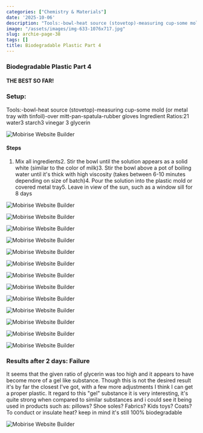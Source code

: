 ```yaml
---
categories: ["Chemistry & Materials"]
date: '2025-10-06'
description: "Tools:-bowl-heat source (stovetop)-measuring cup-some mold (or metal"
image: "/assets/images/img-633-1076x717.jpg"
slug: archie-page-38
tags: []
title: Biodegradable Plastic Part 4
---
```



### Biodegradable Plastic Part 4


#### THE BEST SO FAR!




### Setup:


Tools:-bowl-heat source (stovetop)-measuring cup-some mold (or metal tray with tinfoil)-over mitt-pan-spatula-rubber gloves Ingredient Ratios:21 water3 starch3 vinegar 3 glycerin


![Mobirise Website Builder](/assets/images/img-588-1076x717.jpg)




#### Steps


1. Mix all ingredients2. Stir the bowl until the solution appears as a solid white (similar to the color of milk)3. Stir the bowl above a pot of boiling water until it's thick with high viscosity (takes between 6-10 minutes depending on size of batch)4. Pour the solution into the plastic mold or covered metal tray5. Leave in view of the sun, such as a window sill for 8 days




![Mobirise Website Builder](/assets/images/img-600-1900x1267.jpg)


![Mobirise Website Builder](/assets/images/img-599-1900x1267.jpg)


![Mobirise Website Builder](/assets/images/img-598-1900x1267.jpg)


![Mobirise Website Builder](/assets/images/img-597-1900x1267.jpg)


![Mobirise Website Builder](/assets/images/img-596-1900x1267.jpg)


![Mobirise Website Builder](/assets/images/img-595-1900x1267.jpg)


![Mobirise Website Builder](/assets/images/img-591-1900x1267.jpg)


![Mobirise Website Builder](/assets/images/img-590-1900x1267.jpg)


![Mobirise Website Builder](/assets/images/img-589-1900x1267.jpg)




![Mobirise Website Builder](/assets/images/img-629-1076x717.jpg)


![Mobirise Website Builder](/assets/images/img-631-1076x717.jpg)




![Mobirise Website Builder](/assets/images/img-634-1076x717.jpg)


![Mobirise Website Builder](/assets/images/img-633-1076x717.jpg)




### Results after 2 days: Failure


It seems that the given ratio of glycerin was too high and it appears to have become more of a gel like substance. Though this is not the desired result it's by far the closest I've got, with a few more adjustments I think I can get a proper plastic. It regard to this "gel" substance it is very interesting, it's quite strong when compared to similar substances and i could see it being used in products such as: pillows? Shoe soles? Fabrics? Kids toys? Coats? To conduct or insulate heat? keep in mind it's still 100% biodegradable


![Mobirise Website Builder](/assets/images/img-632-1076x717.jpg)


